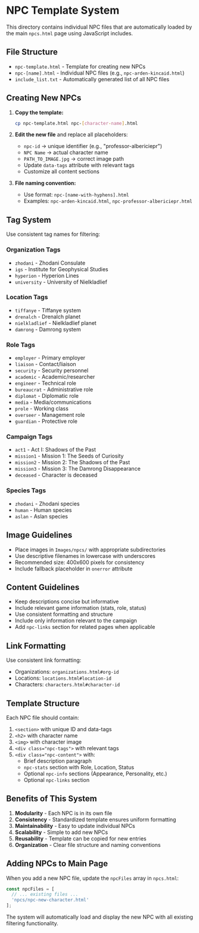 # NPC Template System

This directory contains individual NPC files that are automatically loaded by the main `npcs.html` page using JavaScript includes.

## File Structure

- `npc-template.html` - Template for creating new NPCs
- `npc-[name].html` - Individual NPC files (e.g., `npc-arden-kincaid.html`)
- `include_list.txt` - Automatically generated list of all NPC files

## Creating New NPCs

1. **Copy the template:**
   ```bash
   cp npc-template.html npc-[character-name].html
   ```

2. **Edit the new file** and replace all placeholders:
   - `npc-id` → unique identifier (e.g., "professor-albericiepr")
   - `NPC Name` → actual character name
   - `PATH_TO_IMAGE.jpg` → correct image path
   - Update `data-tags` attribute with relevant tags
   - Customize all content sections

3. **File naming convention:**
   - Use format: `npc-[name-with-hyphens].html`
   - Examples: `npc-arden-kincaid.html`, `npc-professor-albericiepr.html`

## Tag System

Use consistent tag names for filtering:

### Organization Tags
- `zhodani` - Zhodani Consulate
- `igs` - Institute for Geophysical Studies
- `hyperion` - Hyperion Lines
- `university` - University of Nielkladlief

### Location Tags
- `tiffanye` - Tiffanye system
- `drenalch` - Drenalch planet
- `nielkladlief` - Nielkladlief planet
- `damrong` - Damrong system

### Role Tags
- `employer` - Primary employer
- `liaison` - Contact/liaison
- `security` - Security personnel
- `academic` - Academic/researcher
- `engineer` - Technical role
- `bureaucrat` - Administrative role
- `diplomat` - Diplomatic role
- `media` - Media/communications
- `prole` - Working class
- `overseer` - Management role
- `guardian` - Protective role

### Campaign Tags
- `act1` - Act I: Shadows of the Past
- `mission1` - Mission 1: The Seeds of Curiosity
- `mission2` - Mission 2: The Shadows of the Past
- `mission3` - Mission 3: The Damrong Disappearance
- `deceased` - Character is deceased

### Species Tags
- `zhodani` - Zhodani species
- `human` - Human species
- `aslan` - Aslan species

## Image Guidelines

- Place images in `Images/npcs/` with appropriate subdirectories
- Use descriptive filenames in lowercase with underscores
- Recommended size: 400x600 pixels for consistency
- Include fallback placeholder in `onerror` attribute

## Content Guidelines

- Keep descriptions concise but informative
- Include relevant game information (stats, role, status)
- Use consistent formatting and structure
- Include only information relevant to the campaign
- Add `npc-links` section for related pages when applicable

## Link Formatting

Use consistent link formatting:
- Organizations: `organizations.html#org-id`
- Locations: `locations.html#location-id`
- Characters: `characters.html#character-id`

## Template Structure

Each NPC file should contain:
1. `<section>` with unique ID and data-tags
2. `<h2>` with character name
3. `<img>` with character image
4. `<div class="npc-tags">` with relevant tags
5. `<div class="npc-content">` with:
   - Brief description paragraph
   - `npc-stats` section with Role, Location, Status
   - Optional `npc-info` sections (Appearance, Personality, etc.)
   - Optional `npc-links` section

## Benefits of This System

1. **Modularity** - Each NPC is in its own file
2. **Consistency** - Standardized template ensures uniform formatting
3. **Maintainability** - Easy to update individual NPCs
4. **Scalability** - Simple to add new NPCs
5. **Reusability** - Template can be copied for new entries
6. **Organization** - Clear file structure and naming conventions

## Adding NPCs to Main Page

When you add a new NPC file, update the `npcFiles` array in `npcs.html`:

```javascript
const npcFiles = [
  // ... existing files ...
  'npcs/npc-new-character.html'
];
```

The system will automatically load and display the new NPC with all existing filtering functionality.
